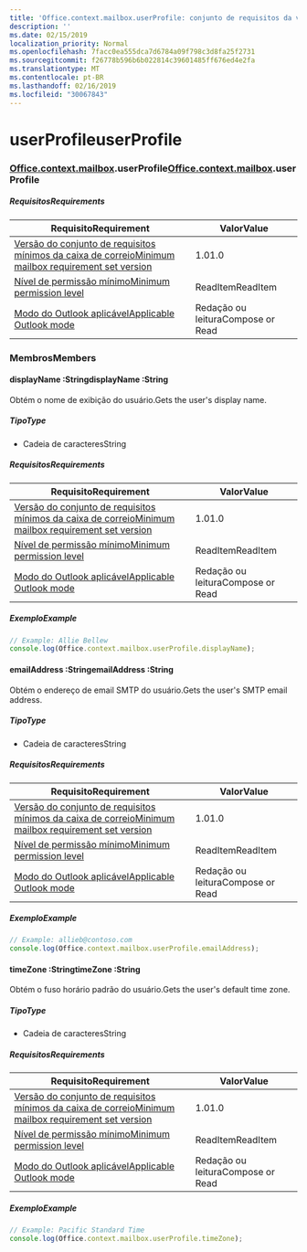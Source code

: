 ```yaml
---
title: 'Office.context.mailbox.userProfile: conjunto de requisitos da versão 1.4'
description: ''
ms.date: 02/15/2019
localization_priority: Normal
ms.openlocfilehash: 7facc0ea555dca7d6784a09f798c3d8fa25f2731
ms.sourcegitcommit: f26778b596b6b022814c39601485ff676ed4e2fa
ms.translationtype: MT
ms.contentlocale: pt-BR
ms.lasthandoff: 02/16/2019
ms.locfileid: "30067843"
---
```

# <a name="userprofile"></a><span data-ttu-id="1d61f-102">userProfile</span><span class="sxs-lookup"><span data-stu-id="1d61f-102">userProfile</span></span>

### <a name="officeofficemdcontextofficecontextmdmailboxofficecontextmailboxmduserprofile"></a><span data-ttu-id="1d61f-103">[Office](Office.md)[.context](Office.context.md)[.mailbox](Office.context.mailbox.md).userProfile</span><span class="sxs-lookup"><span data-stu-id="1d61f-103">[Office](Office.md)[.context](Office.context.md)[.mailbox](Office.context.mailbox.md).userProfile</span></span>

##### <a name="requirements"></a><span data-ttu-id="1d61f-104">Requisitos</span><span class="sxs-lookup"><span data-stu-id="1d61f-104">Requirements</span></span>

|<span data-ttu-id="1d61f-105">Requisito</span><span class="sxs-lookup"><span data-stu-id="1d61f-105">Requirement</span></span>| <span data-ttu-id="1d61f-106">Valor</span><span class="sxs-lookup"><span data-stu-id="1d61f-106">Value</span></span>|
|---|---|
|[<span data-ttu-id="1d61f-107">Versão do conjunto de requisitos mínimos da caixa de correio</span><span class="sxs-lookup"><span data-stu-id="1d61f-107">Minimum mailbox requirement set version</span></span>](/office/dev/add-ins/reference/requirement-sets/outlook-api-requirement-sets)| <span data-ttu-id="1d61f-108">1.0</span><span class="sxs-lookup"><span data-stu-id="1d61f-108">1.0</span></span>|
|[<span data-ttu-id="1d61f-109">Nível de permissão mínimo</span><span class="sxs-lookup"><span data-stu-id="1d61f-109">Minimum permission level</span></span>](https://docs.microsoft.com/outlook/add-ins/understanding-outlook-add-in-permissions)| <span data-ttu-id="1d61f-110">ReadItem</span><span class="sxs-lookup"><span data-stu-id="1d61f-110">ReadItem</span></span>|
|[<span data-ttu-id="1d61f-111">Modo do Outlook aplicável</span><span class="sxs-lookup"><span data-stu-id="1d61f-111">Applicable Outlook mode</span></span>](https://docs.microsoft.com/outlook/add-ins/#extension-points)| <span data-ttu-id="1d61f-112">Redação ou leitura</span><span class="sxs-lookup"><span data-stu-id="1d61f-112">Compose or Read</span></span>|

### <a name="members"></a><span data-ttu-id="1d61f-113">Membros</span><span class="sxs-lookup"><span data-stu-id="1d61f-113">Members</span></span>

####  <a name="displayname-string"></a><span data-ttu-id="1d61f-114">displayName :String</span><span class="sxs-lookup"><span data-stu-id="1d61f-114">displayName :String</span></span>

<span data-ttu-id="1d61f-115">Obtém o nome de exibição do usuário.</span><span class="sxs-lookup"><span data-stu-id="1d61f-115">Gets the user's display name.</span></span>

##### <a name="type"></a><span data-ttu-id="1d61f-116">Tipo</span><span class="sxs-lookup"><span data-stu-id="1d61f-116">Type</span></span>

*   <span data-ttu-id="1d61f-117">Cadeia de caracteres</span><span class="sxs-lookup"><span data-stu-id="1d61f-117">String</span></span>

##### <a name="requirements"></a><span data-ttu-id="1d61f-118">Requisitos</span><span class="sxs-lookup"><span data-stu-id="1d61f-118">Requirements</span></span>

|<span data-ttu-id="1d61f-119">Requisito</span><span class="sxs-lookup"><span data-stu-id="1d61f-119">Requirement</span></span>| <span data-ttu-id="1d61f-120">Valor</span><span class="sxs-lookup"><span data-stu-id="1d61f-120">Value</span></span>|
|---|---|
|[<span data-ttu-id="1d61f-121">Versão do conjunto de requisitos mínimos da caixa de correio</span><span class="sxs-lookup"><span data-stu-id="1d61f-121">Minimum mailbox requirement set version</span></span>](/office/dev/add-ins/reference/requirement-sets/outlook-api-requirement-sets)| <span data-ttu-id="1d61f-122">1.0</span><span class="sxs-lookup"><span data-stu-id="1d61f-122">1.0</span></span>|
|[<span data-ttu-id="1d61f-123">Nível de permissão mínimo</span><span class="sxs-lookup"><span data-stu-id="1d61f-123">Minimum permission level</span></span>](https://docs.microsoft.com/outlook/add-ins/understanding-outlook-add-in-permissions)| <span data-ttu-id="1d61f-124">ReadItem</span><span class="sxs-lookup"><span data-stu-id="1d61f-124">ReadItem</span></span>|
|[<span data-ttu-id="1d61f-125">Modo do Outlook aplicável</span><span class="sxs-lookup"><span data-stu-id="1d61f-125">Applicable Outlook mode</span></span>](https://docs.microsoft.com/outlook/add-ins/#extension-points)| <span data-ttu-id="1d61f-126">Redação ou leitura</span><span class="sxs-lookup"><span data-stu-id="1d61f-126">Compose or Read</span></span>|

##### <a name="example"></a><span data-ttu-id="1d61f-127">Exemplo</span><span class="sxs-lookup"><span data-stu-id="1d61f-127">Example</span></span>

```javascript
// Example: Allie Bellew
console.log(Office.context.mailbox.userProfile.displayName);
```

####  <a name="emailaddress-string"></a><span data-ttu-id="1d61f-128">emailAddress :String</span><span class="sxs-lookup"><span data-stu-id="1d61f-128">emailAddress :String</span></span>

<span data-ttu-id="1d61f-129">Obtém o endereço de email SMTP do usuário.</span><span class="sxs-lookup"><span data-stu-id="1d61f-129">Gets the user's SMTP email address.</span></span>

##### <a name="type"></a><span data-ttu-id="1d61f-130">Tipo</span><span class="sxs-lookup"><span data-stu-id="1d61f-130">Type</span></span>

*   <span data-ttu-id="1d61f-131">Cadeia de caracteres</span><span class="sxs-lookup"><span data-stu-id="1d61f-131">String</span></span>

##### <a name="requirements"></a><span data-ttu-id="1d61f-132">Requisitos</span><span class="sxs-lookup"><span data-stu-id="1d61f-132">Requirements</span></span>

|<span data-ttu-id="1d61f-133">Requisito</span><span class="sxs-lookup"><span data-stu-id="1d61f-133">Requirement</span></span>| <span data-ttu-id="1d61f-134">Valor</span><span class="sxs-lookup"><span data-stu-id="1d61f-134">Value</span></span>|
|---|---|
|[<span data-ttu-id="1d61f-135">Versão do conjunto de requisitos mínimos da caixa de correio</span><span class="sxs-lookup"><span data-stu-id="1d61f-135">Minimum mailbox requirement set version</span></span>](/office/dev/add-ins/reference/requirement-sets/outlook-api-requirement-sets)| <span data-ttu-id="1d61f-136">1.0</span><span class="sxs-lookup"><span data-stu-id="1d61f-136">1.0</span></span>|
|[<span data-ttu-id="1d61f-137">Nível de permissão mínimo</span><span class="sxs-lookup"><span data-stu-id="1d61f-137">Minimum permission level</span></span>](https://docs.microsoft.com/outlook/add-ins/understanding-outlook-add-in-permissions)| <span data-ttu-id="1d61f-138">ReadItem</span><span class="sxs-lookup"><span data-stu-id="1d61f-138">ReadItem</span></span>|
|[<span data-ttu-id="1d61f-139">Modo do Outlook aplicável</span><span class="sxs-lookup"><span data-stu-id="1d61f-139">Applicable Outlook mode</span></span>](https://docs.microsoft.com/outlook/add-ins/#extension-points)| <span data-ttu-id="1d61f-140">Redação ou leitura</span><span class="sxs-lookup"><span data-stu-id="1d61f-140">Compose or Read</span></span>|

##### <a name="example"></a><span data-ttu-id="1d61f-141">Exemplo</span><span class="sxs-lookup"><span data-stu-id="1d61f-141">Example</span></span>

```javascript
// Example: allieb@contoso.com
console.log(Office.context.mailbox.userProfile.emailAddress);
```

####  <a name="timezone-string"></a><span data-ttu-id="1d61f-142">timeZone :String</span><span class="sxs-lookup"><span data-stu-id="1d61f-142">timeZone :String</span></span>

<span data-ttu-id="1d61f-143">Obtém o fuso horário padrão do usuário.</span><span class="sxs-lookup"><span data-stu-id="1d61f-143">Gets the user's default time zone.</span></span>

##### <a name="type"></a><span data-ttu-id="1d61f-144">Tipo</span><span class="sxs-lookup"><span data-stu-id="1d61f-144">Type</span></span>

*   <span data-ttu-id="1d61f-145">Cadeia de caracteres</span><span class="sxs-lookup"><span data-stu-id="1d61f-145">String</span></span>

##### <a name="requirements"></a><span data-ttu-id="1d61f-146">Requisitos</span><span class="sxs-lookup"><span data-stu-id="1d61f-146">Requirements</span></span>

|<span data-ttu-id="1d61f-147">Requisito</span><span class="sxs-lookup"><span data-stu-id="1d61f-147">Requirement</span></span>| <span data-ttu-id="1d61f-148">Valor</span><span class="sxs-lookup"><span data-stu-id="1d61f-148">Value</span></span>|
|---|---|
|[<span data-ttu-id="1d61f-149">Versão do conjunto de requisitos mínimos da caixa de correio</span><span class="sxs-lookup"><span data-stu-id="1d61f-149">Minimum mailbox requirement set version</span></span>](/office/dev/add-ins/reference/requirement-sets/outlook-api-requirement-sets)| <span data-ttu-id="1d61f-150">1.0</span><span class="sxs-lookup"><span data-stu-id="1d61f-150">1.0</span></span>|
|[<span data-ttu-id="1d61f-151">Nível de permissão mínimo</span><span class="sxs-lookup"><span data-stu-id="1d61f-151">Minimum permission level</span></span>](https://docs.microsoft.com/outlook/add-ins/understanding-outlook-add-in-permissions)| <span data-ttu-id="1d61f-152">ReadItem</span><span class="sxs-lookup"><span data-stu-id="1d61f-152">ReadItem</span></span>|
|[<span data-ttu-id="1d61f-153">Modo do Outlook aplicável</span><span class="sxs-lookup"><span data-stu-id="1d61f-153">Applicable Outlook mode</span></span>](https://docs.microsoft.com/outlook/add-ins/#extension-points)| <span data-ttu-id="1d61f-154">Redação ou leitura</span><span class="sxs-lookup"><span data-stu-id="1d61f-154">Compose or Read</span></span>|

##### <a name="example"></a><span data-ttu-id="1d61f-155">Exemplo</span><span class="sxs-lookup"><span data-stu-id="1d61f-155">Example</span></span>

```javascript
// Example: Pacific Standard Time
console.log(Office.context.mailbox.userProfile.timeZone);
```
